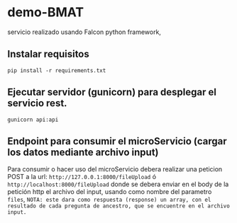 # demo-BMAT
servicio realizado usando Falcon python framework, 

## Instalar requisitos
`pip install -r requirements.txt`

## Ejecutar servidor (gunicorn) para desplegar el servicio rest.
`gunicorn api:api`

## Endpoint para consumir el microServicio (cargar los datos mediante archivo input)
Para consumir o hacer uso del microServicio debera realizar una peticion POST a la url:
`http://127.0.0.1:8000/fileUpload` ó `http://localhost:8000/fileUpload`
donde se debera enviar en el body de la petición http el archivo del input, usando como nombre del parametro `files`, 
`NOTA: este dara como respuesta (response) un array, con el resultado de cada pregunta de ancestro, que se encuentre en el archivo input.`

